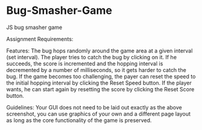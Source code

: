 # Bug-Smasher-Game
 JS bug smasher game

Assignment Requirements:

Features:
The bug hops randomly around the game area at a given interval (set interval). The player tries to catch the bug by clicking on it. If he succeeds, the score is incremented and the hopping interval is decremented  by a number of milliseconds, so it gets harder to catch the bug.
If the game becomes too challenging, the payer can reset the speed to the initial hopping interval by clicking the Reset Speed button.
If the player wants, he can start again by resetting the score by clicking the Reset Score button.

Guidelines:
Your GUI does not need to be laid out exactly as the above screenshot, you can use graphics of your own and a different page layout as long as the core functionality of the game is preserved.
